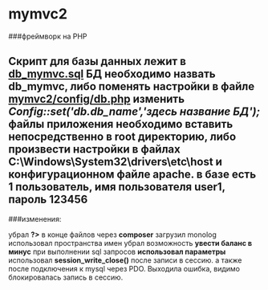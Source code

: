 # mymvc2
###фреймворк на PHP

Скрипт для базы данных лежит в [db_mymvc.sql](https://github.com/yelzhx/mymvc2/blob/master/db_mymvc.sql)
БД необходимо назвать db_mymvc,
либо поменять настройки в файле [mymvc2/config/db.php](https://github.com/yelzhx/mymvc2/blob/master/config/db.php)
изменить ***Config::set('db.db_name','здесь название БД');***
файлы приложения необходимо вставить непосредственно в root директорию,
либо произвести настройки в файлах C:\Windows\System32\drivers\etc\host и
конфигурационном файле apache.
в базе есть 1 пользователь, имя пользователя **user1**, пароль **123456**
---
###изменения:

убрал **?>** в конце файлов
через **composer** загрузил monolog
использовал пространства имен
убрал возможность **увести баланс в минус**
при выполнении sql запросов **использовал параметры**
использовал **session_write_close()** после записи в сессию. 
а также после подключения к mysql через PDO. Выходила ошибка, видимо 
блокировалась запись в сессию.
